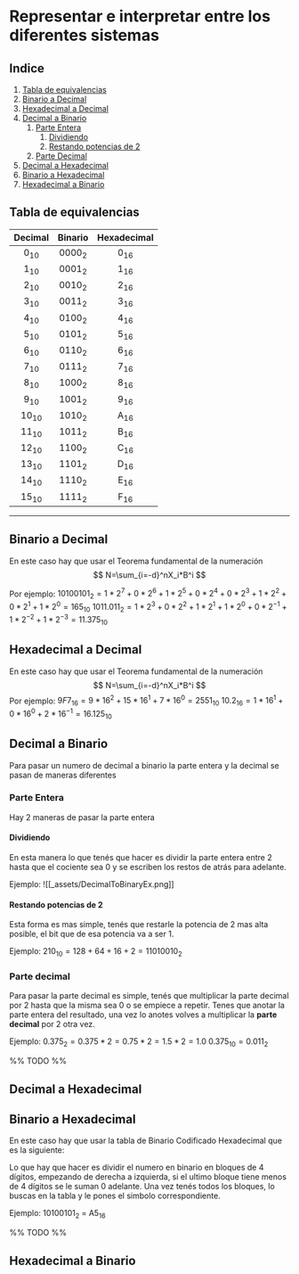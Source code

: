 # Representar e interpretar entre los diferentes sistemas

## Indice

1. [Tabla de equivalencias](#Tabla-de-equivalencias)
2. [Binario a Decimal](#Binario-a-decimal)
3. [Hexadecimal a Decimal](#Hexadecimal-a-decimal)
4. [Decimal a Binario](#decimal-a-binario)
	1. [Parte Entera](#parte-entera)
		1. [Dividiendo](#dividiendo)
		2. [Restando potencias de 2](#restando-potencias-de-2)
	2. [Parte Decimal](#parte-decimal)
5. [Decimal a Hexadecimal](#decimal-a-hexadecimal)
6. [Binario a Hexadecimal](#binario-a-hexadecimal)
7. [Hexadecimal a Binario](#hexadecimal-a-binario)

## Tabla de equivalencias

|     Decimal     |     Binario      |  Hexadecimal   |
|:---------------:|:----------------:|:--------------:|
| 0<sub>10</sub>  | 0000<sub>2</sub> | 0<sub>16</sub> |
| 1<sub>10</sub>  | 0001<sub>2</sub> | 1<sub>16</sub> |
| 2<sub>10</sub>  | 0010<sub>2</sub> | 2<sub>16</sub> |
| 3<sub>10</sub>  | 0011<sub>2</sub> | 3<sub>16</sub> |
| 4<sub>10</sub>  | 0100<sub>2</sub> | 4<sub>16</sub> |
| 5<sub>10</sub>  | 0101<sub>2</sub> | 5<sub>16</sub> |
| 6<sub>10</sub>  | 0110<sub>2</sub> | 6<sub>16</sub> |
| 7<sub>10</sub>  | 0111<sub>2</sub> | 7<sub>16</sub> |
| 8<sub>10</sub>  | 1000<sub>2</sub> | 8<sub>16</sub> |
| 9<sub>10</sub>  | 1001<sub>2</sub> | 9<sub>16</sub> |
| 10<sub>10</sub> | 1010<sub>2</sub> | A<sub>16</sub> |
| 11<sub>10</sub> | 1011<sub>2</sub> | B<sub>16</sub> |
| 12<sub>10</sub> | 1100<sub>2</sub> | C<sub>16</sub> |
| 13<sub>10</sub> | 1101<sub>2</sub> | D<sub>16</sub> |
| 14<sub>10</sub> | 1110<sub>2</sub> | E<sub>16</sub> |
| 15<sub>10</sub> | 1111<sub>2</sub> | F<sub>16</sub> |

---

## Binario a Decimal

En este caso hay que usar el Teorema fundamental de la numeración
$$
N=\sum_{i=-d}^nX_i*B^i
$$

Por ejemplo: $10100101_2=1*2^7+0*2^6+1*2^5+0*2^4+0*2^3+1*2^2+0*2^1+1*2^0=165_{10}$
$1011.011_2=1*2^3+0*2^2+1*2^1+1*2^0+0*2^{-1}+1*2^{-2}+1*2^{-3}=11.375_{10}$

## Hexadecimal a Decimal

En este caso hay que usar el Teorema fundamental de la numeración
$$
N=\sum_{i=-d}^nX_i*B^i
$$
Por ejemplo: $9F7_{16}=9*16^2+15*16^1+7*16^0=2551_{10}$
$10.2_{16}=1*16^1+0*16^0+2*16^{-1}=16.125_{10}$

## Decimal a Binario

Para pasar un numero de decimal a binario la parte entera y la decimal se pasan de maneras diferentes

### Parte Entera

Hay 2 maneras de pasar la parte entera

#### Dividiendo

En esta manera lo que tenés que hacer es dividir la parte entera entre 2 hasta que el cociente sea 0 y se escriben los restos de atrás para adelante.

Ejemplo:
![[_assets/DecimalToBinaryEx.png]]

#### Restando potencias de 2

Esta forma es mas simple, tenés que restarle la potencia de 2 mas alta posible, el bit que de esa potencia va a ser 1.

Ejemplo: $210_{10}=128+64+16+2=11010010_2$

### Parte decimal

Para pasar la parte decimal es simple, tenés que multiplicar la parte decimal por 2 hasta que la misma sea 0 o se empiece a repetir. Tenes que anotar la parte entera del resultado, una vez lo anotes volves a multiplicar la **parte decimal** por 2 otra vez.

Ejemplo:
$0.375_2=0.375*2=0.75*2=1.5*2=1.0$
$0.375_{10}=0.011_2$

%% TODO %%
## Decimal a Hexadecimal

## Binario a Hexadecimal

En este caso hay que usar la tabla de Binario Codificado Hexadecimal que es la siguiente:

Lo que hay que hacer es dividir el numero en binario en bloques de 4 dígitos, empezando de derecha a izquierda, si el ultimo bloque tiene menos de 4 dígitos se le suman 0 adelante. Una vez tenés todos los bloques, lo buscas en la tabla y le pones el simbolo correspondiente.

Ejemplo: 10100101<sub>2</sub> = A5<sub>16</sub>

%% TODO %%
## Hexadecimal a Binario
